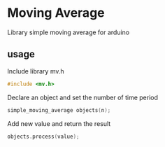# Moving Average
Library simple moving average for arduino
## usage
Include library mv.h  
```c++
#include <mv.h>
```
Declare an object and set the number of time period  
```c++
simple_moving_average objects(n);
```
Add new value and return the result
```c++
objects.process(value);
```
